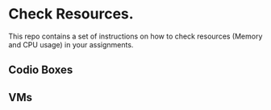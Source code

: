 # Check Resources.

This repo contains a set of instructions on how to check resources (Memory and CPU usage) in your assignments.

## Codio Boxes

## VMs
